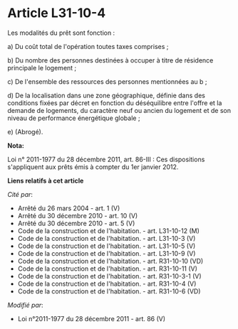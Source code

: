 # Article L31-10-4

Les modalités du prêt sont fonction : 

a) Du coût total de l'opération toutes taxes comprises ; 

b) Du nombre des personnes destinées à occuper à titre de résidence principale le logement ; 

c) De l'ensemble des ressources des personnes mentionnées au b ; 

d) De la localisation dans une zone géographique, définie dans des conditions fixées par décret en fonction du déséquilibre
entre l'offre et la demande de logements, du caractère neuf ou ancien du logement et de son niveau de performance énergétique
globale ; 

e) (Abrogé).

**Nota:**

Loi n° 2011-1977 du 28 décembre 2011, art. 86-III : Ces dispositions s'appliquent aux prêts émis à compter du 1er janvier
2012.

**Liens relatifs à cet article**

_Cité par_:

  - Arrêté du 26 mars 2004 - art. 1 (V)
  - Arrêté du 30 décembre 2010 - art. 10 (V)
  - Arrêté du 30 décembre 2010 - art. 5 (V)
  - Code de la construction et de l'habitation. - art. L31-10-12 (M)
  - Code de la construction et de l'habitation. - art. L31-10-3 (V)
  - Code de la construction et de l'habitation. - art. L31-10-5 (V)
  - Code de la construction et de l'habitation. - art. L31-10-9 (V)
  - Code de la construction et de l'habitation. - art. R31-10-10 (VD)
  - Code de la construction et de l'habitation. - art. R31-10-11 (V)
  - Code de la construction et de l'habitation. - art. R31-10-3-1 (V)
  - Code de la construction et de l'habitation. - art. R31-10-4 (V)
  - Code de la construction et de l'habitation. - art. R31-10-6 (VD)

_Modifié par_:

  - Loi n°2011-1977 du 28 décembre 2011 - art. 86 (V)
